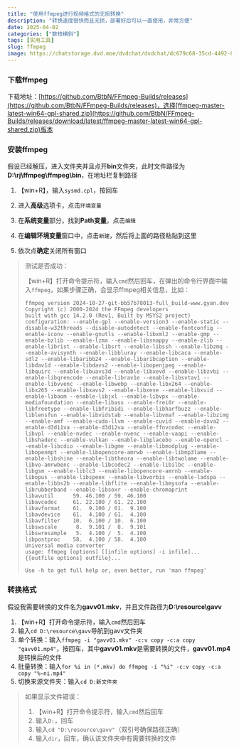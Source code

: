 ```yaml
---
title: "使用ffmpeg进行视频格式的无损转换"
description: "转换速度很快而且无损，部署好后可以一直使用，非常方便"
date: 2025-04-02
categories: ["数枝横斜"]
tags: [实用工具]
slug: ffmpeg
image: https://chatstorage.dvd.moe/dvdchat/dvdchat/dc679c68-35cd-4492-87cc-c3ba485219d7.jpg
---
```


### 下载ffmpeg

下载地址：[https://github.com/BtbN/FFmpeg-Builds/releases](https://github.com/BtbN/FFmpeg-Builds/releases)，选择[ffmpeg-master-latest-win64-gpl-shared.zip](https://github.com/BtbN/FFmpeg-Builds/releases/download/latest/ffmpeg-master-latest-win64-gpl-shared.zip)版本

### 安装ffmpeg

假设已经解压，进入文件夹并且点开**bin**文件夹，此时文件路径为**D:\rj\ffmpeg\ffmpeg\bin**，在地址栏复制路径

1. 【win+R】，输入`sysmd.cpl`，按回车

2. 进入**高级**选项卡，点击`环境变量`

3. 在**系统变量**部分，找到**Path变量**，点击`编辑`

4. 在**编辑环境变量**窗口中，点击`新建`，然后将上面的路径粘贴到这里

5. 依次点**确定**关闭所有窗口

>测试是否成功：
>
>【win+R】打开命令提示符，输入`cmd`然后回车，在弹出的命令行界面中输入`ffmpeg`，如果步骤正确，会显示ffmpeg相关信息，比如：
>
>```
>ffmpeg version 2024-10-27-git-bb57b78013-full_build-www.gyan.dev Copyright (c) 2000-2024 the FFmpeg developers
>built with gcc 14.2.0 (Rev1, Built by MSYS2 project)
>configuration: --enable-gpl --enable-version3 --enable-static --disable-w32threads --disable-autodetect --enable-fontconfig --enable-iconv --enable-gnutls --enable-libxml2 --enable-gmp --enable-bzlib --enable-lzma --enable-libsnappy --enable-zlib --enable-librist --enable-libsrt --enable-libssh --enable-libzmq --enable-avisynth --enable-libbluray --enable-libcaca --enable-sdl2 --enable-libaribb24 --enable-libaribcaption --enable-libdav1d --enable-libdavs2 --enable-libopenjpeg --enable-libquirc --enable-libuavs3d --enable-libxevd --enable-libzvbi --enable-libqrencode --enable-librav1e --enable-libsvtav1 --enable-libvvenc --enable-libwebp --enable-libx264 --enable-libx265 --enable-libxavs2 --enable-libxeve --enable-libxvid --enable-libaom --enable-libjxl --enable-libvpx --enable-mediafoundation --enable-libass --enable-frei0r --enable-libfreetype --enable-libfribidi --enable-libharfbuzz --enable-liblensfun --enable-libvidstab --enable-libvmaf --enable-libzimg --enable-amf --enable-cuda-llvm --enable-cuvid --enable-dxva2 --enable-d3d11va --enable-d3d12va --enable-ffnvcodec --enable-libvpl --enable-nvdec --enable-nvenc --enable-vaapi --enable-libshaderc --enable-vulkan --enable-libplacebo --enable-opencl --enable-libcdio --enable-libgme --enable-libmodplug --enable-libopenmpt --enable-libopencore-amrwb --enable-libmp3lame --enable-libshine --enable-libtheora --enable-libtwolame --enable-libvo-amrwbenc --enable-libcodec2 --enable-libilbc --enable-libgsm --enable-liblc3 --enable-libopencore-amrnb --enable-libopus --enable-libspeex --enable-libvorbis --enable-ladspa --enable-libbs2b --enable-libflite --enable-libmysofa --enable-librubberband --enable-libsoxr --enable-chromaprint
>libavutil      59. 46.100 / 59. 46.100
>libavcodec     61. 22.100 / 61. 22.100
>libavformat    61.  9.100 / 61.  9.100
>libavdevice    61.  4.100 / 61.  4.100
>libavfilter    10.  6.100 / 10.  6.100
>libswscale      8.  9.101 /  8.  9.101
>libswresample   5.  4.100 /  5.  4.100
>libpostproc    58.  4.100 / 58.  4.100
>Universal media converter
>usage: ffmpeg [options] [[infile options] -i infile]... {[outfile options] outfile}...
>
>Use -h to get full help or, even better, run 'man ffmpeg'
>```

### 转换格式

假设我需要转换的文件名为**gavv01.mkv**，并且文件路径为**D:\resource\gavv**

1. 【win+R】打开命令提示符，输入`cmd`然后回车
1. 输入`cd D:\resource\gavv`导航到gavv文件夹
1. 单个转换：输入`ffmpeg -i "gavv01.mkv" -c:v copy -c:a copy "gavv01.mp4"`，按回车，其中**gavv01.mkv**是需要转换的文件，**gavv01.mp4**是转换后的文件
1. 批量转换：输入`for %i in (*.mkv) do ffmpeg -i "%i" -c:v copy -c:a copy "%~ni.mp4"`
1. 切换来源文件夹：输入`cd D:新文件夹`

> 如果显示文件错误：
>
> 1. 【win+R】打开命令提示符，输入`cmd`然后回车
> 2. 输入`D:`，回车
> 3. 输入`cd "D:\resource\gavv"`（双引号确保路径正确）
> 4. 输入`dir`，回车，确认该文件夹中有需要转换的文件

